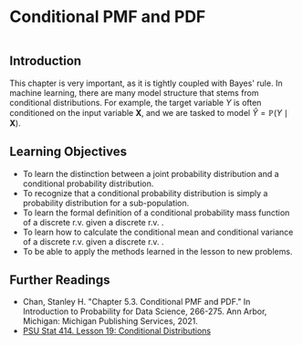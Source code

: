 # Conditional PMF and PDF

```{contents}
```

## Introduction

This chapter is very important, as it is tightly coupled with Bayes' rule. In
machine learning, there are many model structure that stems from conditional
distributions. For example, the target variable $Y$ is often conditioned on the
input variable $\mathbf{X}$, and we are tasked to model
$\hat{Y}=\mathbb{P}(Y \mid \mathbf{X})$.

## Learning Objectives

-   To learn the distinction between a joint probability distribution and a
    conditional probability distribution.
-   To recognize that a conditional probability distribution is simply a
    probability distribution for a sub-population.
-   To learn the formal definition of a conditional probability mass function of
    a discrete r.v. given a discrete r.v. .
-   To learn how to calculate the conditional mean and conditional variance of a
    discrete r.v. given a discrete r.v. .
-   To be able to apply the methods learned in the lesson to new problems.

## Further Readings

-   Chan, Stanley H. "Chapter 5.3. Conditional PMF and PDF." In Introduction to
    Probability for Data Science, 266-275. Ann Arbor, Michigan: Michigan
    Publishing Services, 2021.
-   [PSU Stat 414. Lesson 19: Conditional Distributions](https://online.stat.psu.edu/stat414/lesson/19)
